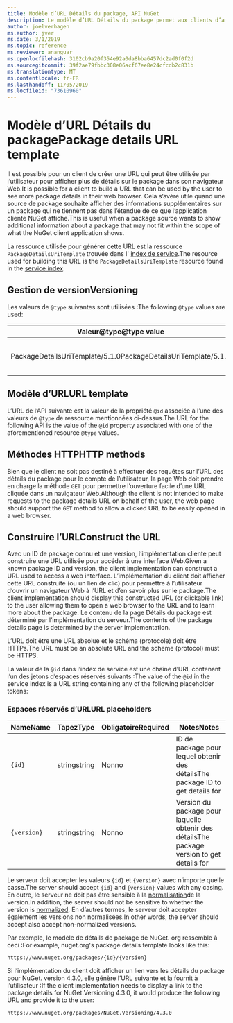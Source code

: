 ```yaml
---
title: Modèle d’URL Détails du package, API NuGet
description: Le modèle d’URL Détails du package permet aux clients d’afficher dans leur interface utilisateur un lien Web vers d’autres détails sur le package
author: joelverhagen
ms.author: jver
ms.date: 3/1/2019
ms.topic: reference
ms.reviewer: ananguar
ms.openlocfilehash: 3102cb9a20f354e92a0da8bba6457dc2ad0f0f2d
ms.sourcegitcommit: 39f2ae79fbbc308e06acf67ee8e24cfcdb2c831b
ms.translationtype: MT
ms.contentlocale: fr-FR
ms.lasthandoff: 11/05/2019
ms.locfileid: "73610960"
---
```

# <a name="package-details-url-template"></a><span data-ttu-id="869fe-103">Modèle d’URL Détails du package</span><span class="sxs-lookup"><span data-stu-id="869fe-103">Package details URL template</span></span>

<span data-ttu-id="869fe-104">Il est possible pour un client de créer une URL qui peut être utilisée par l’utilisateur pour afficher plus de détails sur le package dans son navigateur Web.</span><span class="sxs-lookup"><span data-stu-id="869fe-104">It is possible for a client to build a URL that can be used by the user to see more package details in their web browser.</span></span> <span data-ttu-id="869fe-105">Cela s’avère utile quand une source de package souhaite afficher des informations supplémentaires sur un package qui ne tiennent pas dans l’étendue de ce que l’application cliente NuGet affiche.</span><span class="sxs-lookup"><span data-stu-id="869fe-105">This is useful when a package source wants to show additional information about a package that may not fit within the scope of what the NuGet client application shows.</span></span>

<span data-ttu-id="869fe-106">La ressource utilisée pour générer cette URL est la ressource `PackageDetailsUriTemplate` trouvée dans l' [index de service](service-index.md).</span><span class="sxs-lookup"><span data-stu-id="869fe-106">The resource used for building this URL is the `PackageDetailsUriTemplate` resource found in the [service index](service-index.md).</span></span>

## <a name="versioning"></a><span data-ttu-id="869fe-107">Gestion de version</span><span class="sxs-lookup"><span data-stu-id="869fe-107">Versioning</span></span>

<span data-ttu-id="869fe-108">Les valeurs de `@type` suivantes sont utilisées :</span><span class="sxs-lookup"><span data-stu-id="869fe-108">The following `@type` values are used:</span></span>

<span data-ttu-id="869fe-109">Valeur@type</span><span class="sxs-lookup"><span data-stu-id="869fe-109">@type value</span></span>                     | <span data-ttu-id="869fe-110">Notes</span><span class="sxs-lookup"><span data-stu-id="869fe-110">Notes</span></span>
------------------------------- | -----
<span data-ttu-id="869fe-111">PackageDetailsUriTemplate/5.1.0</span><span class="sxs-lookup"><span data-stu-id="869fe-111">PackageDetailsUriTemplate/5.1.0</span></span> | <span data-ttu-id="869fe-112">La version initiale</span><span class="sxs-lookup"><span data-stu-id="869fe-112">The initial release</span></span>

## <a name="url-template"></a><span data-ttu-id="869fe-113">Modèle d’URL</span><span class="sxs-lookup"><span data-stu-id="869fe-113">URL template</span></span>

<span data-ttu-id="869fe-114">L’URL de l’API suivante est la valeur de la propriété `@id` associée à l’une des valeurs de `@type` de ressource mentionnées ci-dessus.</span><span class="sxs-lookup"><span data-stu-id="869fe-114">The URL for the following API is the value of the `@id` property associated with one of the aforementioned resource `@type` values.</span></span>

## <a name="http-methods"></a><span data-ttu-id="869fe-115">Méthodes HTTP</span><span class="sxs-lookup"><span data-stu-id="869fe-115">HTTP methods</span></span>

<span data-ttu-id="869fe-116">Bien que le client ne soit pas destiné à effectuer des requêtes sur l’URL des détails du package pour le compte de l’utilisateur, la page Web doit prendre en charge la méthode `GET` pour permettre l’ouverture facile d’une URL cliquée dans un navigateur Web.</span><span class="sxs-lookup"><span data-stu-id="869fe-116">Although the client is not intended to make requests to the package details URL on behalf of the user, the web page should support the `GET` method to allow a clicked URL to be easily opened in a web browser.</span></span>

## <a name="construct-the-url"></a><span data-ttu-id="869fe-117">Construire l’URL</span><span class="sxs-lookup"><span data-stu-id="869fe-117">Construct the URL</span></span>

<span data-ttu-id="869fe-118">Avec un ID de package connu et une version, l’implémentation cliente peut construire une URL utilisée pour accéder à une interface Web.</span><span class="sxs-lookup"><span data-stu-id="869fe-118">Given a known package ID and version, the client implementation can construct a URL used to access a web interface.</span></span> <span data-ttu-id="869fe-119">L’implémentation du client doit afficher cette URL construite (ou un lien de clic) pour permettre à l’utilisateur d’ouvrir un navigateur Web à l’URL et d’en savoir plus sur le package.</span><span class="sxs-lookup"><span data-stu-id="869fe-119">The client implementation should display this constructed URL (or clickable link) to the user allowing them to open a web browser to the URL and to learn more about the package.</span></span> <span data-ttu-id="869fe-120">Le contenu de la page Détails du package est déterminé par l’implémentation du serveur.</span><span class="sxs-lookup"><span data-stu-id="869fe-120">The contents of the package details page is determined by the server implementation.</span></span>

<span data-ttu-id="869fe-121">L’URL doit être une URL absolue et le schéma (protocole) doit être HTTPs.</span><span class="sxs-lookup"><span data-stu-id="869fe-121">The URL must be an absolute URL and the scheme (protocol) must be HTTPS.</span></span>

<span data-ttu-id="869fe-122">La valeur de la `@id` dans l’index de service est une chaîne d’URL contenant l’un des jetons d’espaces réservés suivants :</span><span class="sxs-lookup"><span data-stu-id="869fe-122">The value of the `@id` in the service index is a URL string containing any of the following placeholder tokens:</span></span>

### <a name="url-placeholders"></a><span data-ttu-id="869fe-123">Espaces réservés d’URL</span><span class="sxs-lookup"><span data-stu-id="869fe-123">URL placeholders</span></span>

<span data-ttu-id="869fe-124">Name</span><span class="sxs-lookup"><span data-stu-id="869fe-124">Name</span></span>        | <span data-ttu-id="869fe-125">Tapez</span><span class="sxs-lookup"><span data-stu-id="869fe-125">Type</span></span>    | <span data-ttu-id="869fe-126">Obligatoire</span><span class="sxs-lookup"><span data-stu-id="869fe-126">Required</span></span> | <span data-ttu-id="869fe-127">Notes</span><span class="sxs-lookup"><span data-stu-id="869fe-127">Notes</span></span>
----------- | ------- | -------- | -----
`{id}`      | <span data-ttu-id="869fe-128">string</span><span class="sxs-lookup"><span data-stu-id="869fe-128">string</span></span>  | <span data-ttu-id="869fe-129">Non</span><span class="sxs-lookup"><span data-stu-id="869fe-129">no</span></span>       | <span data-ttu-id="869fe-130">ID de package pour lequel obtenir des détails</span><span class="sxs-lookup"><span data-stu-id="869fe-130">The package ID to get details for</span></span>
`{version}` | <span data-ttu-id="869fe-131">string</span><span class="sxs-lookup"><span data-stu-id="869fe-131">string</span></span>  | <span data-ttu-id="869fe-132">Non</span><span class="sxs-lookup"><span data-stu-id="869fe-132">no</span></span>       | <span data-ttu-id="869fe-133">Version du package pour laquelle obtenir des détails</span><span class="sxs-lookup"><span data-stu-id="869fe-133">The package version to get details for</span></span>

<span data-ttu-id="869fe-134">Le serveur doit accepter les valeurs `{id}` et `{version}` avec n’importe quelle casse.</span><span class="sxs-lookup"><span data-stu-id="869fe-134">The server should accept `{id}` and `{version}` values with any casing.</span></span> <span data-ttu-id="869fe-135">En outre, le serveur ne doit pas être sensible à la [normalisation](https://docs.microsoft.com/nuget/concepts/package-versioning#normalized-version-numbers)de la version.</span><span class="sxs-lookup"><span data-stu-id="869fe-135">In addition, the server should not be sensitive to whether the version is [normalized](https://docs.microsoft.com/nuget/concepts/package-versioning#normalized-version-numbers).</span></span> <span data-ttu-id="869fe-136">En d’autres termes, le serveur doit accepter également les versions non normalisées.</span><span class="sxs-lookup"><span data-stu-id="869fe-136">In other words, the server should accept also accept non-normalized versions.</span></span>

<span data-ttu-id="869fe-137">Par exemple, le modèle de détails de package de NuGet. org ressemble à ceci :</span><span class="sxs-lookup"><span data-stu-id="869fe-137">For example, nuget.org's package details template looks like this:</span></span>

    https://www.nuget.org/packages/{id}/{version}

<span data-ttu-id="869fe-138">Si l’implémentation du client doit afficher un lien vers les détails du package pour NuGet. version 4.3.0, elle génère l’URL suivante et la fournit à l’utilisateur :</span><span class="sxs-lookup"><span data-stu-id="869fe-138">If the client implementation needs to display a link to the package details for NuGet.Versioning 4.3.0, it would produce the following URL and provide it to the user:</span></span>

    https://www.nuget.org/packages/NuGet.Versioning/4.3.0
